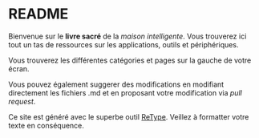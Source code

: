 # README

Bienvenue sur le **livre sacré** de la *maison intelligente*. Vous trouverez ici tout un tas de ressources sur les applications, outils et périphériques.

Vous trouverez les différentes catégories et pages sur la gauche de votre écran.

Vous pouvez également suggerer des modifications en modifiant directement les fichiers .md et en proposant votre modification via *pull request*.

Ce site est généré avec le superbe outil [ReType](https://retype.com). Veillez à formatter votre texte en conséquence.